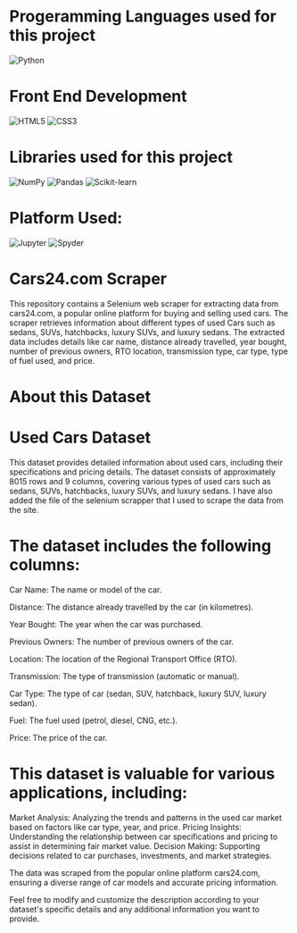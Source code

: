 # Progeramming  Languages used for this project
![Python](https://img.shields.io/badge/Python-3776AB?logo=python&logoColor=white)

# Front End Development
![HTML5](https://img.shields.io/badge/HTML5-E34F26?logo=html5&logoColor=white)
![CSS3](https://img.shields.io/badge/CSS3-1572B6?logo=css3&logoColor=white)

# Libraries used for this project
![NumPy](https://img.shields.io/badge/NumPy-013243?logo=numpy&logoColor=white)
![Pandas](https://img.shields.io/badge/Pandas-150458?logo=pandas&logoColor=white)
![Scikit-learn](https://img.shields.io/badge/Scikit--learn-F7931E?logo=scikitlearn&logoColor=white)

# Platform Used:
![Jupyter](https://img.shields.io/badge/Jupyter-F37626?logo=jupyter&logoColor=white)
![Spyder](https://img.shields.io/badge/Spyder-FF0000?logo=spyderide&logoColor=white)

# Cars24.com Scraper

This repository contains a Selenium web scraper for extracting data from cars24.com, a popular online platform for buying and selling used cars. The scraper retrieves information about different types of used Cars such as sedans, SUVs, hatchbacks, luxury SUVs, and luxury sedans. The extracted data includes details like car name, distance already travelled, year bought, number of previous owners, RTO location, transmission type, car type, type of fuel used, and price.

# About this Dataset

# Used Cars Dataset

This dataset provides detailed information about used cars, including their specifications and pricing details. The dataset consists of approximately 8015 rows and 9 columns, covering various types of used cars such as sedans, SUVs, hatchbacks, luxury SUVs, and luxury sedans. I have also added the file of the selenium scrapper that I used to scrape the data from the site.

# The dataset includes the following columns:

Car Name: The name or model of the car.

Distance: The distance already travelled by the car (in kilometres).

Year Bought: The year when the car was purchased.

Previous Owners: The number of previous owners of the car.

Location: The location of the Regional Transport Office (RTO).

Transmission: The type of transmission (automatic or manual).

Car Type: The type of car (sedan, SUV, hatchback, luxury SUV, luxury sedan).

Fuel: The fuel used (petrol, diesel, CNG, etc.).

Price: The price of the car.

# This dataset is valuable for various applications, including:

Market Analysis: Analyzing the trends and patterns in the used car market based on factors like car type, year, and price.
Pricing Insights: Understanding the relationship between car specifications and pricing to assist in determining fair market value.
Decision Making: Supporting decisions related to car purchases, investments, and market strategies.

The data was scraped from the popular online platform cars24.com, ensuring a diverse range of car models and accurate pricing information.

Feel free to modify and customize the description according to your dataset's specific details and any additional information you want to provide.
